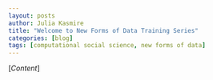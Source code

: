 ```yaml
---
layout: posts
author: Julia Kasmire
title: "Welcome to New Forms of Data Training Series"
categories: [blog]
tags: [computational social science, new forms of data]
---
```


[*Content*]
